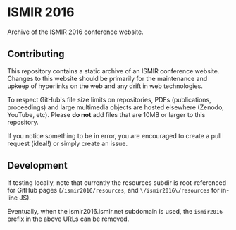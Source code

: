 # ISMIR 2016

Archive of the ISMIR 2016 conference website.

## Contributing

This repository contains a static archive of an ISMIR conference website. Changes to this website should be primarily for the maintenance and upkeep of hyperlinks on the web and any drift in web technologies.

To respect GitHub's file size limits on repositories, PDFs (publications, proceedings) and large multimedia objects are hosted elsewhere (Zenodo, YouTube, etc). Please **do not** add files that are 10MB or larger to this repository.

If you notice something to be in error, you are encouraged to create a pull request (ideal!) or simply create an issue.


## Development

If testing locally, note that currently the resources subdir is root-referenced for 
GitHub pages (`/ismir2016/resources`, and `\/ismir2016\/resources` for in-line JS).

Eventually, when the ismir2016.ismir.net subdomain is used, the `ismir2016` prefix in
the above URLs can be removed.

